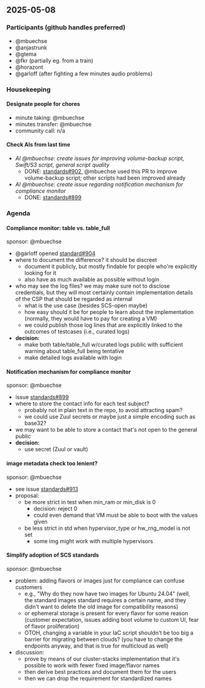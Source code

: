 ## 2025-05-08

### Participants (github handles preferred)

- @mbuechse
- @anjastrunk
- @gtema
- @fkr (partially eg. from a train)
- @horazont
- @garloff (after fighting a few minutes audio problems)

### Housekeeping

#### Designate people for chores

- minute taking: @mbuechse
- minutes transfer: @mbuechse
- community call: n/a

#### Check AIs from last time

- _AI @mbuechse: create issues for improving volume-backup script, Swift/S3 script, general script quality_
  - DONE: [standards#902](https://github.com/SovereignCloudStack/standards/pull/902), @mbuechse used this PR to improve volume-backup script; other scripts had been improved already
- _AI @mbuechse: create issue regarding notification mechanism for compliance monitor_
  - DONE: [standards#899](https://github.com/SovereignCloudStack/standards/issues/899)

### Agenda

#### Compliance monitor: table vs. table_full

sponsor: @mbuechse

- @garloff opened [standard#904](https://github.com/SovereignCloudStack/standards/issues/904)
- where to document the difference? it should be discreet
  - document it publicly, but mostly findable for people who're explicitly looking for it
  - also have as much available as possible without login
- who may see the log files? we may make sure not to disclose credentials, but they will most certainly contain implementation details of the CSP that should be regarded as internal
  - what is the use case (besides SCS-open maybe)
  - how easy should it be for people to learn about the implementation (normally, they would have to pay for creating a VM)
  - we could publish those log lines that are explicitly linked to the outcomes of testcases (i.e., curated logs)
- **decision:**
  - make both table/table_full w/curated logs public with sufficient warning about table_full being tentative
  - make detailed logs available with login

#### Notification mechanism for compliance monitor

sponsor: @mbuechse

- issue [standards#899](https://github.com/SovereignCloudStack/standards/issues/899)
- where to store the contact info for each test subject?
  - probably not in plain text in the repo, to avoid attracting spam?
  - we could use Zuul secrets or maybe just a simple encoding such as base32?
- we may want to be able to store a contact that's not open to the general public
- **decision:**
  - use secret (Zuul or vault)

#### image metadata check too lenient?

sponsor: @mbuechse

- see issue [standards#913](https://github.com/SovereignCloudStack/standards/issues/913)
- proposal:
  - be more strict in test when min_ram or min_disk is 0
    - decision: reject 0
    - could even demand that VM must be able to boot with the values given
  - be less strict in std when hypervisor_type or hw_rng_model is not set
    - some img might work with multiple hypervisors

#### Simplify adoption of SCS standards

sponsor: @mbuechse

- problem: adding flavors or images just for compliance can confuse customers
  - e.g., "Why do they now have two images for Ubuntu 24.04" (well, the standard images standard requires a certain name, and they didn't want to delete the old image for compatibility reasons)
  - or ephemeral storage is present for every flavor for some reason (customer expectation, issues adding boot volume to custom UI, fear of flavor proliferation)
  - OTOH, changing a variable in your IaC script shouldn't be too big a barrier for migrating between clouds? (you have to change the endpoints anyway, and that is true for multicloud as well)
- discussion:
  - prove by means of our cluster-stacks implementation that it's possible to work with fewer fixed image/flavor names
  - then derive best practices and document them for the users
  - then we can drop the requirement for standardized names

